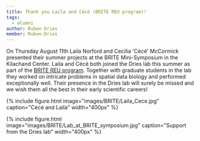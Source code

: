 ```yaml
---
title: Thank you Laila and Cécé (BRITE REU program)!
tags:
  - alumni 
author: Ruben Dries
member: Ruben-Dries
---
```


On Thursday August 11th Laila Norford and Cecilia 'Cécé' McCormick presented their summer projects at the BRITE Mini-Symposium in the Kilachand Center. Laila and Cécé both joined the Dries lab this summer as part of the [BRITE REU program](https://sites.bu.edu/britereu/). Together with graduate students in the lab they worked on intricate problems in spatial data biology and performed exceptionally well. Their presence in the Dries lab will surely be missed and we wish them all the best in their early scientific careers!


{%
  include figure.html
  image="images/BRITE/Laila_Cece.jpg"
  caption="Cécé and Laila"
  width="400px"
%}

{%
  include figure.html
  image="images/BRITE/Lab_at_BRITE_symposium.jpg"
  caption="Support from the Dries lab"
  width="400px"
%}
